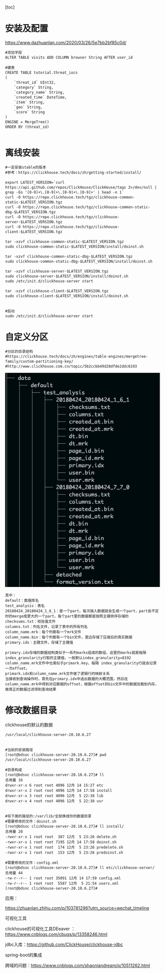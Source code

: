 [toc]





# 安装及配置

https://www.dazhuanlan.com/2020/03/26/5e7bb2bf85c0d/



```shell
#添加字段
ALTER TABLE visits ADD COLUMN browser String AFTER user_id

#建表
CREATE TABLE tutorial.threat_iocs
(
    `threat_id` UInt32,
    `category` String,
    `category_name` String,
    `created_time` DateTime,
    `item` String,
    `geo` String,
    `score` String
)
ENGINE = MergeTree()
ORDER BY (threat_id)


```





# 离线安装

```shell
#一定安装stable的版本
#参考：https://clickhouse.tech/docs/zh/getting-started/install/

export LATEST_VERSION=`curl https://api.github.com/repos/ClickHouse/ClickHouse/tags 2>/dev/null | grep -Eo '[0-9]+\.[0-9]+\.[0-9]+\.[0-9]+' | head -n 1`
curl -O https://repo.clickhouse.tech/tgz/clickhouse-common-static-$LATEST_VERSION.tgz
curl -O https://repo.clickhouse.tech/tgz/clickhouse-common-static-dbg-$LATEST_VERSION.tgz
curl -O https://repo.clickhouse.tech/tgz/clickhouse-server-$LATEST_VERSION.tgz
curl -O https://repo.clickhouse.tech/tgz/clickhouse-client-$LATEST_VERSION.tgz

tar -xzvf clickhouse-common-static-$LATEST_VERSION.tgz
sudo clickhouse-common-static-$LATEST_VERSION/install/doinst.sh

tar -xzvf clickhouse-common-static-dbg-$LATEST_VERSION.tgz
sudo clickhouse-common-static-dbg-$LATEST_VERSION/install/doinst.sh

tar -xzvf clickhouse-server-$LATEST_VERSION.tgz
sudo clickhouse-server-$LATEST_VERSION/install/doinst.sh
sudo /etc/init.d/clickhouse-server start

tar -xzvf clickhouse-client-$LATEST_VERSION.tgz
sudo clickhouse-client-$LATEST_VERSION/install/doinst.sh


#启动
sudo /etc/init.d/clickhouse-server start

```



# 自定义分区

```shell
#分区的目录结构
#https://clickhouse.tech/docs/zh/engines/table-engines/mergetree-family/custom-partitioning-key/
#http://www.clickhouse.com.cn/topic/5b2ccbb49d28dfde2ddc6193
```

![](../../../images/bigdata/clickhouse/75c878daf5de2a56d724e00bf4ad8c82.png)

```
其中：
default：数据库名
test_analysis：表名
20180424_20180424_1_6_1：是一个part，每次插入数据就会生成一个part，part会不定时的merge成更大的一个part，每个part里的数据都是按照主键排序存储的
checksums.txt：校验值文件
columns.txt：列名文件，记录了表中的所有列名
column_name.mrk：每个列都有一个mrk文件
column_name.bin：每个列都有一个bin文件，里边存储了压缩后的真实数据
primary.idx：主键文件，存储了主键值

primary.idx存储的数据结构类似于一系列marks组成的数组，这里的marks就是每隔index_granularity行取的主键值，一般默认index_granularity=8192
column_name.mrk文件中也类似于primark.key，每隔 index_granularity行就会记录一次offset。
primark.idx和column_name.mrk文件做了逻辑行的映射关系
当接收到查询操作时，首先在primary.idx中选出数据的大概范围，然后在column_name.mrk中得到对应数据的offset，根据offset将bin文件中的数据加载到内存，做真正的数据过滤得到查询结果
```



# 修改数据目录

clickhouse的默认的数据

```shell
/usr/local/clickhouse-server-20.10.6.27


#当前的安装路径
[root@bdsoc clickhouse-server-20.10.6.27]# pwd
/usr/local/clickhouse-server-20.10.6.27

#目录构成
[root@bdsoc clickhouse-server-20.10.6.27]# ll
总用量 16
drwxr-xr-x 6 root root 4096 12月 14 15:27 etc
drwxr-xr-x 2 root root 4096 12月 14 17:58 install
drwxr-xr-x 3 root root 4096 12月  5 22:38 lib
drwxr-xr-x 4 root root 4096 12月  5 22:38 usr


#将下面的路径的:/var/lib/全部换成你的数据目录
#需要修改的文件：doinst.sh
[root@bdsoc clickhouse-server-20.10.6.27]# ll install/
总用量 20
-rwxr-xr-x 1 root root  387 12月  5 23:26 delete.sh
-rwxr-xr-x 1 root root 7195 12月 14 17:58 doinst.sh
-rwxr-xr-x 1 root root  174 12月  5 23:26 predelete.sh
-rwxr-xr-x 1 root root  153 12月  5 23:26 predoinst.sh

#需要修改的文件：config.xml 
[root@bdsoc clickhouse-server-20.10.6.27]# ll etc/clickhouse-server/
总用量 44
-rw-r--r-- 1 root root 35891 12月 14 17:59 config.xml
-rw-r--r-- 1 root root  5587 12月  5 21:54 users.xml
[root@bdsoc clickhouse-server-20.10.6.27]# 

```



应用：

https://zhuanlan.zhihu.com/p/103781296?utm_source=wechat_timeline



可视化工具

clickhouse的可视化工具DEeaver ： https://www.cnblogs.com/cbugs/p/13358246.html

jdbc入库：https://github.com/ClickHouse/clickhouse-jdbc



spring-boot的集成



跨域的问题：https://www.cnblogs.com/shaoniandream/p/10511262.html



